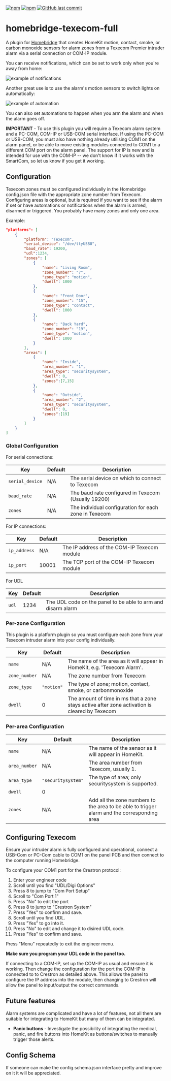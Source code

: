 [![npm](https://badgen.net/npm/v/homebridge-texecom-full/latest)](https://www.npmjs.com/package/homebridge-texecom-full)
[![npm](https://badgen.net/npm/dt/homebridge-texecom-full)](https://www.npmjs.com/package/homebridge-texecom-full)
[![GitHub last commit](https://badgen.net/github/last-commit/K1LL3R234/homebridge-texecom)](https://github.com/K1LL3R234/homebridge-texecom)
# homebridge-texecom-full

A plugin for [Homebridge](https://github.com/nfarina/homebridge) that creates HomeKit motion, contact, smoke, or carbon monoxide sensors for alarm zones from a Texecom Premier intruder alarm via a serial connection or COM-IP module.

You can receive notifications, which can be set to work only when you're away from home:

![example of notifications](https://github.com/K1LL3R234/homebridge-texecom/blob/master/images/example-notifications.jpg?raw=true)

Another great use is to use the alarm's motion sensors to switch lights on automatically:

![example of automation](https://github.com/K1LL3R234/homebridge-texecom/blob/master/images/example-automation.jpg?raw=true)

You can also set automations to happen when you arm the alarm and when the alarm goes off.

**IMPORTANT** - To use this plugin you will require a Texecom alarm system and a PC-COM, COM-IP or USB-COM serial interface. If using the PC-COM or USB-COM, you must also have nothing already utilising COM1 on the alarm panel, or be able to move existing modules connected to COM1 to a different COM port on the alarm panel. The support for IP is new and is intended for use with the COM-IP -- we don't know if it works with the SmartCom, so let us know if you get it working.

## Configuration

Texecom zones must be configured individually in the Homebridge config.json file with the appropriate zone number from Texecom. Configuring areas is optional, but is required if you want to see if the alarm if set or have automations or notifications when the alarm is armed, disarmed or triggered. You probably have many zones and only one area.

Example:

```json
"platforms": [
    {
        "platform": "Texecom",
        "serial_device": "/dev/ttyUSB0",
        "baud_rate": 19200,
        "udl":1234,
        "zones": [
            {
                "name": "Living Room",
                "zone_number": "7",
                "zone_type": "motion",
                "dwell": 1000
            },
            {
                "name": "Front Door",
                "zone_number": "15",
                "zone_type": "contact",
                "dwell": 1000
            },
            {
                "name": "Back Yard",
                "zone_number": "19",
                "zone_type": "motion",
                "dwell": 1000
            }
        ],
        "areas": [
            {
                "name": "Inside",
                "area_number": "1",
                "area_type": "securitysystem",
                "dwell": 0,
                "zones":[7,15]
            },
            {
                "name": "Outside",
                "area_number": "2",
                "area_type": "securitysystem",
                "dwell": 0,
                "zones":[19]
            }
        ]
    }
]
```


### Global Configuration

For serial connections:

| Key | Default | Description |
| --- | --- | --- |
| `serial_device` | N/A | The serial device on which to connect to Texecom |
| `baud_rate` | N/A | The baud rate configured in Texecom (Usually 19200) |
| `zones` | N/A | The individual configuration for each zone in Texecom |

For IP connections:

| Key | Default | Description |
| --- | --- | --- |
| `ip_address` | N/A | The IP address of the COM-IP Texecom module |
| `ip_port` | 10001 | The TCP port of the COM-IP Texecom module |

For UDL

| Key | Default | Description |
| --- | --- | --- |
| `udl` | 1234 | The UDL code on the panel to be able to arm and disarm alarm |

### Per-zone Configuration

This plugin is a platform plugin so you must configure each zone from your Texecom intruder alarm into your config individually.

| Key | Default | Description |
| --- | --- | --- |
| `name` | N/A | The name of the area as it will appear in HomeKit, e.g. 'Texecom Alarm'. |
| `zone_number` | N/A | The zone number from Texecom |
| `zone_type` | `"motion"` | The type of zone; motion, contact, smoke, or carbonmonoxide |
| `dwell` | 0 | The amount of time in ms that a zone stays active after zone activation is cleared by Texecom |

### Per-area Configuration

| Key | Default | Description |
| --- | --- | --- |
| `name` | N/A | The name of the sensor as it will appear in HomeKit. |
| `area_number` | N/A | The area number from Texecom, usually 1. |
| `area_type` | `"securitysystem"` | The type of area; only securitysystem is supported. |
| `dwell` | 0 |  |
| `zones` | N/A | Add all the zone numbers to the area to be able to trigger alarm and the corresponding area |

## Configuring Texecom

Ensure your intruder alarm is fully configured and operational, connect a USB-Com or PC-Com cable to COM1 on the panel PCB and then connect to the computer running Homebridge.

To configure your COM1 port for the Crestron protocol:

1. Enter your engineer code
2. Scroll until you find "UDL/Digi Options"
3. Press 8 to jump to "Com Port Setup"
4. Scroll to "Com Port 1"
5. Press "No" to edit the port
6. Press 8 to jump to "Crestron System"
7. Press "Yes" to confirm and save.
8. Scroll until you find UDL.
9. Press "Yes" to go into it.
10. Press "No" to edit and change it to disired UDL code.
11. Press "Yes" to confirm and save.

Press "Menu" repeatedly to exit the engineer menu.

**Make sure you program your UDL code in the panel too.**

If connecting to a COM-IP, set up the COM-IP as usual and ensure it is working. Then change the configuration for the port the COM-IP is connected to to Crestron as detailed above. This allows the panel to configure the IP address into the module, then changing to Crestron will allow the panel to input/output the correct commands.

## Future features

Alarm systems are complicated and have a lot of features, not all them are suitable for integrating to HomeKit but many of them can be integrated.

* **Panic buttons** - Investigate the possibility of integrating the medical, panic, and fire buttons into HomeKit as buttons/switches to manually trigger those alerts.


## Config Schema

If someone can make the config.schema.json interface pretty and improve on it it will be appreciated.